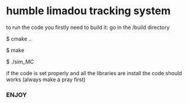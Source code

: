 # humble limadou tracking system 

to run the code you firstly need to build it: go in the /build directory

$ cmake ..

$ make 

$ ./sim_MC

if the code is set properly and all the libraries are install the code should works (always make a pray first)


### ENJOY   
